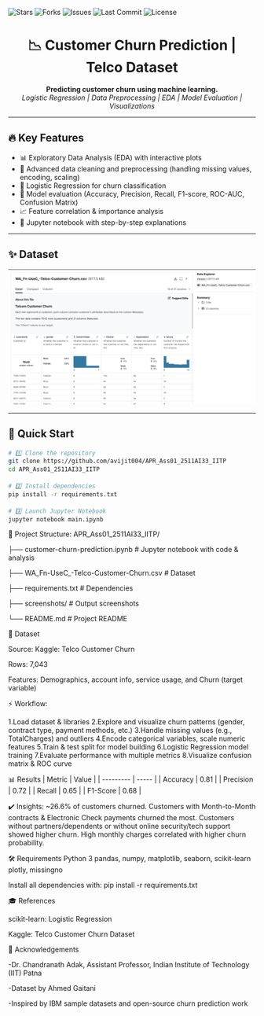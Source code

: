 <!-- PROJECT SHIELD BADGES -->
![Stars](https://img.shields.io/github/stars/avijit004/APR_Ass01_2511AI33_IITP?style=social)
![Forks](https://img.shields.io/github/forks/avijit004/APR_Ass01_2511AI33_IITP?style=social)
![Issues](https://img.shields.io/github/issues/avijit004/APR_Ass01_2511AI33_IITP)
![Last Commit](https://img.shields.io/github/last-commit/avijit004/APR_Ass01_2511AI33_IITP)
![License](https://img.shields.io/github/license/avijit004/APR_Ass01_2511AI33_IITP)

<!-- PROJECT TITLE -->
<h1 align="center">📉 Customer Churn Prediction | Telco Dataset</h1>

<p align="center">
  <b>Predicting customer churn using machine learning.</b><br>
  <i>Logistic Regression | Data Preprocessing | EDA | Model Evaluation | Visualizations</i>
</p>

---

## 🔥 Key Features

- 📊 Exploratory Data Analysis (EDA) with interactive plots  
- 🧹 Advanced data cleaning and preprocessing (handling missing values, encoding, scaling)  
- 🤖 Logistic Regression for churn classification  
- 🎯 Model evaluation (Accuracy, Precision, Recall, F1-score, ROC-AUC, Confusion Matrix)  
- 📈 Feature correlation & importance analysis  
- 📂 Jupyter notebook with step-by-step explanations  

---

## ✨ Dataset

<p align="center">
  <img alt="Dataset Preview" src="Screenshots/ss.png" length= "2880" width="1574">
</p>

---
## 🚀 Quick Start

```bash
# 1️⃣ Clone the repository
git clone https://github.com/avijit004/APR_Ass01_2511AI33_IITP
cd APR_Ass01_2511AI33_IITP

# 2️⃣ Install dependencies
pip install -r requirements.txt

# 3️⃣ Launch Jupyter Notebook
jupyter notebook main.ipynb
```


🧰 Project Structure:
APR_Ass01_2511AI33_IITP/


├── customer-churn-prediction.ipynb               # Jupyter notebook with code & analysis

├── WA_Fn-UseC_-Telco-Customer-Churn.csv   # Dataset

├── requirements.txt            # Dependencies

├── screenshots/                # Output screenshots

└── README.md                   # Project README



📇 Dataset

Source: Kaggle: Telco Customer Churn

Rows: 7,043

Features: Demographics, account info, service usage, and Churn (target variable)



⚡ Workflow:

1.Load dataset & libraries 
2.Explore and visualize churn patterns (gender, contract type, payment methods, etc.) 
3.Handle missing values (e.g., TotalCharges) and outliers 
4.Encode categorical variables, scale numeric features 
5.Train & test split for model building 
6.Logistic Regression model training 
7.Evaluate performance with multiple metrics 
8.Visualize confusion matrix & ROC curve 



📊 Results
| Metric    | Value |
| --------- | ----- |
| Accuracy  | 0.81  |
| Precision | 0.72  |
| Recall    | 0.65  |
| F1-Score  | 0.68  |



✔️ Insights:
~26.6% of customers churned.
Customers with Month-to-Month contracts & Electronic Check payments churned the most.
Customers without partners/dependents or without online security/tech support showed higher churn.
High monthly charges correlated with higher churn probability.

🛠️ Requirements
Python 3
pandas, numpy, matplotlib, seaborn, scikit-learn
plotly, missingno

Install all dependencies with:
pip install -r requirements.txt


🎓 References

scikit-learn: Logistic Regression

Kaggle: Telco Customer Churn Dataset

🙏 Acknowledgements

-Dr. Chandranath Adak, Assistant Professor, Indian Institute of Technology (IIT) Patna

-Dataset by Ahmed Gaitani

-Inspired by IBM sample datasets and open-source churn prediction work
